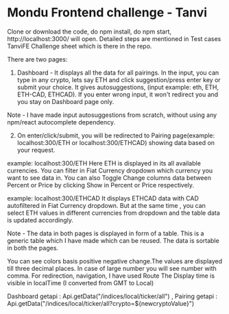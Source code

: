 # Mondu Frontend challenge - Tanvi

Clone or download the code,
do npm install,
do npm start, http://localhost:3000/ will open. 
Detailed steps are mentioned in Test cases TanviFE Challenge sheet which is there in the repo.

There are two pages:

1) Dashboard - It displays all the data for all pairings. 
In the input, you can type in any crypto, lets say ETH and click suggestion/press enter key or submit your choice.
It gives autosuggestions, (input example: eth, ETH, ETH-CAD, ETHCAD). If you enter wrong input, it won't redirect you and you stay on Dashboard page only.

Note - I have made input autosuggestions from scratch, without using any npm/react autocomplete dependency.

2) On enter/click/submit, you will be redirected to Pairing page(example: localhost:300/ETH or localhost:300/ETHCAD) showing data based on your request.

example: localhost:300/ETH
Here ETH is displayed in its all available currencies. You can filter in Fiat Currency dropdown which currency you want to see data in.
You can also Toggle Change columns data between Percent or Price by clicking Show in Percent or Price respectively.

example: localhost:300/ETHCAD
It displays ETHCAD data with CAD autofiltered in Fiat Currency dropdown. But at the same time , you can select ETH values in different currencies from dropdown and the table data is updated accordingly.

Note - The data in both pages is displayed in form of a table. This is a generic table which I have made which can be reused.
The data is sortable in both the pages.

You can see colors basis positive negative change.The values are displayed till three decimal places.
In case of large number you will see number with comma.
For redirection, navigation, I have used Route
The Display time is visible in localTime (I converted from GMT to Local)

Dashboard getapi : Api.getData("/indices/local/ticker/all") ,
Pairing getapi : Api.getData("/indices/local/ticker/all?crypto=${newcryptoValue}")

